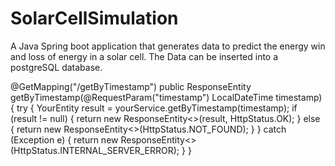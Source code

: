 # SolarCellSimulation
A Java Spring boot application that generates data to predict the energy win and loss of energy in a solar cell. The Data can be inserted into a postgreSQL database.

@GetMapping("/getByTimestamp")
    public ResponseEntity<YourEntity> getByTimestamp(@RequestParam("timestamp") LocalDateTime timestamp) {
        try {
            YourEntity result = yourService.getByTimestamp(timestamp);
            if (result != null) {
                return new ResponseEntity<>(result, HttpStatus.OK);
            } else {
                return new ResponseEntity<>(HttpStatus.NOT_FOUND);
            }
        } catch (Exception e) {
            return new ResponseEntity<>(HttpStatus.INTERNAL_SERVER_ERROR);
        }
    }
